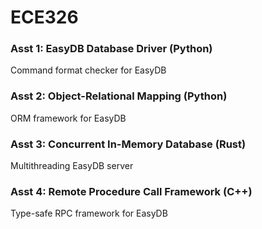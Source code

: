 # ECE326


### Asst 1: EasyDB Database Driver (Python)
Command format checker for EasyDB



### Asst 2: Object-Relational Mapping (Python)
ORM framework for EasyDB



### Asst 3: Concurrent In-Memory Database (Rust)
Multithreading EasyDB server



### Asst 4: Remote Procedure Call Framework (C++)
Type-safe RPC framework for EasyDB
